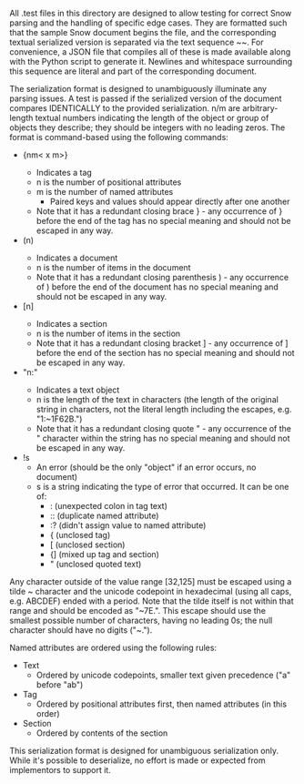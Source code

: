 All .test files in this directory are designed to allow testing for correct Snow parsing and the handling of specific edge cases. They are formatted such that the sample Snow document begins the file, and the corresponding textual serialized version is separated via the text sequence ~~. For convenience, a JSON file that compiles all of these is made available along with the Python script to generate it. Newlines and whitespace surrounding this sequence are literal and part of the corresponding document.

The serialization format is designed to unambiguously illuminate any parsing issues. A test is passed if the serialized version of the document compares IDENTICALLY to the provided serialization. n/m are arbitrary-length textual numbers indicating the length of the object or group of objects they describe; they should be integers with no leading zeros. The format is command-based using the following commands:

* {n<positional x n>m<<key><val> x m>}
  - Indicates a tag
  - n is the number of positional attributes
  - m is the number of named attributes
    * Paired keys and values should appear directly after one another
  - Note that it has a redundant closing brace } - any occurrence of } before the end of the tag has no special meaning and should not be escaped in any way.
* (n<values x n>)
  - Indicates a document
  - n is the number of items in the document
  - Note that it has a redundant closing parenthesis ) - any occurrence of ) before the end of the document has no special meaning and should not be escaped in any way.
* [n<values x n>]
  - Indicates a section
  - n is the number of items in the section
  - Note that it has a redundant closing bracket ] - any occurrence of ] before the end of the section has no special meaning and should not be escaped in any way.
* "n:<characters x n>"
  - Indicates a text object
  - n is the length of the text in characters (the length of the original string in characters, not the literal length including the escapes, e.g. "1:~1F62B.")
  - Note that it has a redundant closing quote " - any occurrence of the " character within the string has no special meaning and should not be escaped in any way.
* !s
  - An error (should be the only "object" if an error occurs, no document)
  - s is a string indicating the type of error that occurred. It can be one of:
    * : (unexpected colon in tag text)
	* :: (duplicate named attribute)
	* :? (didn't assign value to named attribute)
	* { (unclosed tag)
	* [ (unclosed section)
	* {] (mixed up tag and section)
	* " (unclosed quoted text)

Any character outside of the value range [32,125] must be escaped using a tilde ~ character and the unicode codepoint in hexadecimal (using all caps, e.g. ABCDEF) ended with a period. Note that the tilde itself is not within that range and should be encoded as "~7E.". This escape should use the smallest possible number of characters, having no leading 0s; the null character should have no digits ("~.").

Named attributes are ordered using the following rules:
* Text
  - Ordered by unicode codepoints, smaller text given precedence ("a" before "ab")
* Tag
  - Ordered by positional attributes first, then named attributes (in this order)
* Section
  - Ordered by contents of the section

This serialization format is designed for unambiguous serialization only. While it's possible to deserialize, no effort is made or expected from implementors to support it.